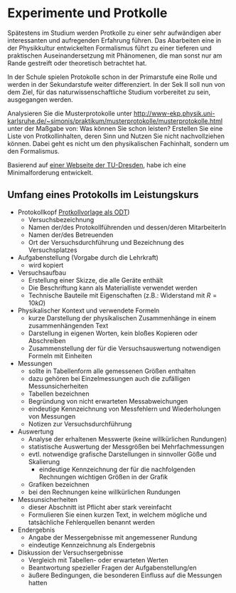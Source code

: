 # Experimente und Protkolle

Spätestens im Studium werden Protkolle zu einer sehr aufwändigen aber interessanten und aufregenden Erfahrung führen. Das Abarbeiten eine in der Physikkultur entwickelten Formalismus führt zu einer tieferen und praktischen Auseinandersetzung mit Phänomenen, die man sonst nur am Rande gestreift oder theoretisch betrachtet hat.

In der Schule spielen Protokolle schon in der Primarstufe eine Rolle und werden in der Sekundarstufe weiter differenziert. In der Sek II soll nun von dem Ziel, für das naturwissenschaftliche Studium vorbereitet zu sein, ausgegangen werden.

Analysieren Sie die Musterprotokolle unter http://www-ekp.physik.uni-karlsruhe.de/~simonis/praktikum/musterprotokolle/musterprotokolle.html unter der Maßgabe von: Was können Sie schon leisten? Erstellen Sie eine Liste von Protkollinhalten, deren Sinn und Nutzen Sie nicht nachvollziehen können. Dabei geht es nicht um den physikalischen Fachinhalt, sondern um den Formalismus.

Basierend auf [einer Webseite der TU-Dresden](https://tu-dresden.de/mn/physik/studium/lehrveranstaltungen/praktika/hidden/musterprotokoll), habe ich eine Minimalforderung entwickelt.

## Umfang eines Protokolls im Leistungskurs

- Protokollkopf [Protkollvorlage als ODT](foo.odt))
  - Versuchsbezeichnung
  - Namen der/des Protokollführenden und dessen/deren MitarbeiterIn
  - Namen der/des Betreuenden
  - Ort der Versuchsdurchführung und Bezeichnung des Versuchsplatzes
- Aufgabenstellung (Vorgabe durch die Lehrkraft)
  - wird kopiert
- Versuchsaufbau
  - Erstellung einer Skizze, die alle Geräte enthält
  - Die Beschriftung kann als Materialliste verwendet werden
  - Technische Bauteile mit Eigenschaften (z.B.: Widerstand mit $R = 10k\Omega$)
- Physikalischer Kontext und verwendete Formeln 
  - kurze Darstellung der physikalischen Zusammenhänge in einem zusammenhängenden Text
  - Darstellung in eigenen Worten, kein bloßes Kopieren oder Abschreiben
  - Zusammenstellung der für die Versuchsauswertung notwendigen Formeln mit Einheiten
- Messungen
  - sollte in Tabellenform alle gemessenen Größen enthalten
  - dazu gehören bei Einzelmessungen auch die zufälligen Messunsicherheiten
  - Tabellen bezeichnen
  - Begründung von nicht erwarteten Messabweichungen
  - eindeutige Kennzeichnung von Messfehlern und Wiederholungen von Messungen
  - Notizen zur Versuchsdurchführung
- Auswertung
  - Analyse der erhaltenen Messwerte (keine willkürlichen Rundungen)
  - statistische Auswertung der Messgrößen bei Mehrfachmessungen
  - evtl. notwendige grafische Darstellungen in sinnvoller Göße und Skalierung
    - eindeutige Kennzeichnung der für die nachfolgenden Rechnungen wichtigen Größen in der Grafik
  - Grafiken bezeichnen
  - bei den Rechnungen keine willkürlichen Rundungen
- Messunsicherheiten
  - dieser Abschnitt ist Pflicht aber stark vereinfacht
  - Formulieren Sie einen kurzen Text, in welchem mögliche und tatsächliche Fehlerquellen benannt werden
- Endergebnis
  - Angabe der Messergebnisse mit angemessener Rundung
  - eindeutige Kennzeichnung als Endergebnis
- Diskussion der Versuchsergebnisse
  - Vergleich mit Tabellen- oder erwarteten Werten
  - Beantwortung spezieller Fragen der Aufgabenstellung/en
  - äußere Bedingungen, die besonderen Einfluss auf die Messungen hatten
